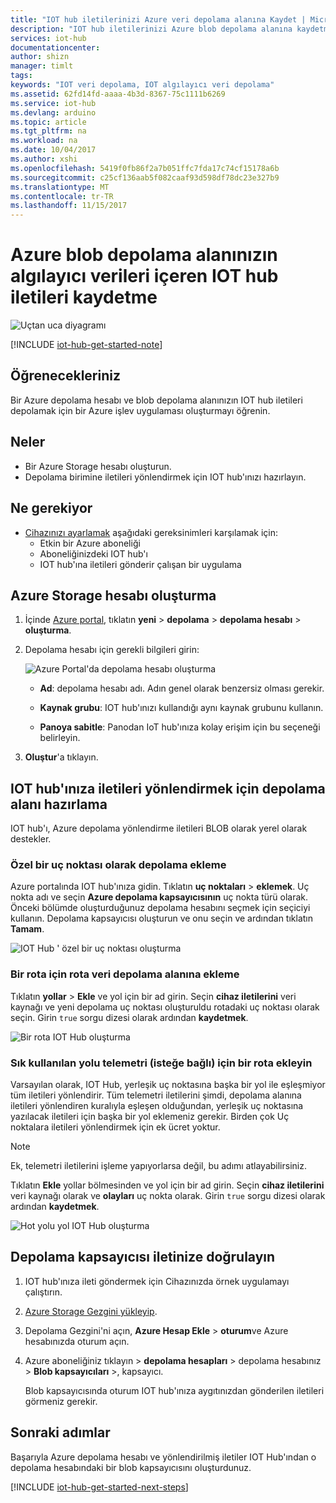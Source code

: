 ```yaml
---
title: "IOT hub iletilerinizi Azure veri depolama alanına Kaydet | Microsoft Docs"
description: "IOT hub iletilerinizi Azure blob depolama alanına kaydetmek için IOT hub'ı ileti yönlendirme'yi kullanın. IOT hub iletileri IOT aygıtınızdan gönderilen algılayıcı verileri gibi bilgileri içerir."
services: iot-hub
documentationcenter: 
author: shizn
manager: timlt
tags: 
keywords: "IOT veri depolama, IOT algılayıcı veri depolama"
ms.assetid: 62fd14fd-aaaa-4b3d-8367-75c1111b6269
ms.service: iot-hub
ms.devlang: arduino
ms.topic: article
ms.tgt_pltfrm: na
ms.workload: na
ms.date: 10/04/2017
ms.author: xshi
ms.openlocfilehash: 5419f0fb86f2a7b051ffc7fda17c74cf15178a6b
ms.sourcegitcommit: c25cf136aab5f082caaf93d598df78dc23e327b9
ms.translationtype: MT
ms.contentlocale: tr-TR
ms.lasthandoff: 11/15/2017
---
```

# <a name="save-iot-hub-messages-that-contain-sensor-data-to-your-azure-blob-storage"></a>Azure blob depolama alanınızın algılayıcı verileri içeren IOT hub iletileri kaydetme

![Uçtan uca diyagramı](media/iot-hub-store-data-in-azure-table-storage/1_route-to-storage.png)

[!INCLUDE [iot-hub-get-started-note](../../includes/iot-hub-get-started-note.md)]

## <a name="what-you-learn"></a>Öğrenecekleriniz

Bir Azure depolama hesabı ve blob depolama alanınızın IOT hub iletileri depolamak için bir Azure işlev uygulaması oluşturmayı öğrenin.

## <a name="what-you-do"></a>Neler

- Bir Azure Storage hesabı oluşturun.
- Depolama birimine iletileri yönlendirmek için IOT hub'ınızı hazırlayın.

## <a name="what-you-need"></a>Ne gerekiyor

- [Cihazınızı ayarlamak](iot-hub-raspberry-pi-kit-node-get-started.md) aşağıdaki gereksinimleri karşılamak için:
  - Etkin bir Azure aboneliği
  - Aboneliğinizdeki IOT hub'ı 
  - IOT hub'ına iletileri gönderir çalışan bir uygulama

## <a name="create-an-azure-storage-account"></a>Azure Storage hesabı oluşturma

1. İçinde [Azure portal](https://portal.azure.com/), tıklatın **yeni** > **depolama** > **depolama hesabı** > **oluşturma**.

2. Depolama hesabı için gerekli bilgileri girin:

   ![Azure Portal'da depolama hesabı oluşturma](media\iot-hub-store-data-in-azure-table-storage\1_azure-portal-create-storage-account.png)

   * **Ad**: depolama hesabı adı. Adın genel olarak benzersiz olması gerekir.

   * **Kaynak grubu**: IOT hub'ınızı kullandığı aynı kaynak grubunu kullanın.

   * **Panoya sabitle**: Panodan IoT hub'ınıza kolay erişim için bu seçeneği belirleyin.

3. **Oluştur**'a tıklayın.

## <a name="prepare-your-iot-hub-to-route-messages-to-storage"></a>IOT hub'ınıza iletileri yönlendirmek için depolama alanı hazırlama

IOT hub'ı, Azure depolama yönlendirme iletileri BLOB olarak yerel olarak destekler.

### <a name="add-storage-as-a-custom-endpoint"></a>Özel bir uç noktası olarak depolama ekleme

Azure portalında IOT hub'ınıza gidin. Tıklatın **uç noktaları** > **eklemek**. Uç nokta adı ve seçin **Azure depolama kapsayıcısının** uç nokta türü olarak. Önceki bölümde oluşturduğunuz depolama hesabını seçmek için seçiciyi kullanın. Depolama kapsayıcısı oluşturun ve onu seçin ve ardından tıklatın **Tamam**.

  ![IOT Hub ' özel bir uç noktası oluşturma](media\iot-hub-store-data-in-azure-table-storage\2_custom-storage-endpoint.png)

### <a name="add-a-route-to-route-data-to-storage"></a>Bir rota için rota veri depolama alanına ekleme

Tıklatın **yollar** > **Ekle** ve yol için bir ad girin. Seçin **cihaz iletilerini** veri kaynağı ve yeni depolama uç noktası oluşturuldu rotadaki uç noktası olarak seçin. Girin `true` sorgu dizesi olarak ardından **kaydetmek**.

  ![Bir rota IOT Hub oluşturma](media\iot-hub-store-data-in-azure-table-storage\3_create-route.png)
  
### <a name="add-a-route-for-hot-path-telemetry-optional"></a>Sık kullanılan yolu telemetri (isteğe bağlı) için bir rota ekleyin

Varsayılan olarak, IOT Hub, yerleşik uç noktasına başka bir yol ile eşleşmiyor tüm iletileri yönlendirir. Tüm telemetri iletilerini şimdi, depolama alanına iletileri yönlendiren kuralıyla eşleşen olduğundan, yerleşik uç noktasına yazılacak iletileri için başka bir yol eklemeniz gerekir. Birden çok Uç noktalara iletileri yönlendirmek için ek ücret yoktur.

> [!NOTE]
> Ek, telemetri iletilerini işleme yapıyorlarsa değil, bu adımı atlayabilirsiniz.

Tıklatın **Ekle** yollar bölmesinden ve yol için bir ad girin. Seçin **cihaz iletilerini** veri kaynağı olarak ve **olayları** uç nokta olarak. Girin `true` sorgu dizesi olarak ardından **kaydetmek**.

  ![Hot yolu yol IOT Hub oluşturma](media\iot-hub-store-data-in-azure-table-storage\4_hot-path-route.png)

## <a name="verify-your-message-in-your-storage-container"></a>Depolama kapsayıcısı iletinize doğrulayın

1. IOT hub'ınıza ileti göndermek için Cihazınızda örnek uygulamayı çalıştırın.

2. [Azure Storage Gezgini yükleyip](http://storageexplorer.com/).

3. Depolama Gezgini'ni açın, **Azure Hesap Ekle** > **oturum**ve Azure hesabınızda oturum açın.

4. Azure aboneliğiniz tıklayın > **depolama hesapları** > depolama hesabınız > **Blob kapsayıcıları** >, kapsayıcı.

   Blob kapsayıcısında oturum IOT hub'ınıza aygıtınızdan gönderilen iletileri görmeniz gerekir.

## <a name="next-steps"></a>Sonraki adımlar

Başarıyla Azure depolama hesabı ve yönlendirilmiş iletiler IOT Hub'ından o depolama hesabındaki bir blob kapsayıcısını oluşturdunuz.

[!INCLUDE [iot-hub-get-started-next-steps](../../includes/iot-hub-get-started-next-steps.md)]
